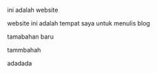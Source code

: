 ini adalah website

website ini adalah tempat saya untuk menulis blog

tamabahan baru

tammbahah

adadada
